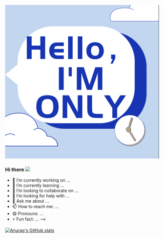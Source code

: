 <p align="center"><a  target="_Blank"><img width="120%" height = "30%" src="https://github.com/OnlyOnlyOne/Image/blob/main/img/title.png" /></a></p>

### Hi there <img src="https://codingnbb.com/images/wavehand.gif" width="25px"> 

- 🔭 I’m currently working on ...
- 🌱 I’m currently learning ...
- 👯 I’m looking to collaborate on ...
- 🤔 I’m looking for help with ...
- 💬 Ask me about ...
- 📫 How to reach me: ...
- 😄 Pronouns: ...
- ⚡ Fun fact: ...
-->

[![Anurag's GitHub stats](https://github-readme-stats.vercel.app/api?username=OnlyOnlyOne)](https://github.com/anuraghazra/github-readme-stats)
